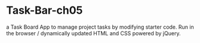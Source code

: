 # Task-Bar-ch05
a Task Board App to manage project tasks by modifying starter code. Run in the browser / dynamically updated HTML and CSS powered by jQuery.
